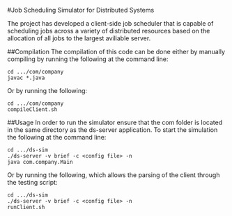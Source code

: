 #Job Scheduling Simulator for Distributed Systems

The project has developed a client-side job scheduler that is capable of scheduling jobs across a variety of distributed resources based on the allocation of all jobs to the largest aviliable server.

##Compilation
The compilation of this code can be done either by manually compiling by running the following at the command line:


    cd .../com/company
    javac *.java

Or by running the following:

    cd .../com/company
	compileClient.sh


##Usage
In order to run the simulator ensure that the com folder is located in the same directory as the ds-server application.  To start the simulation the following at the command line:

    cd .../ds-sim
	./ds-server -v brief -c <config file> -n 
	java com.company.Main

Or by running the following, which allows the parsing of the client through the testing script:

    cd .../ds-sim
	./ds-server -v brief -c <config file> -n 
	runClient.sh



